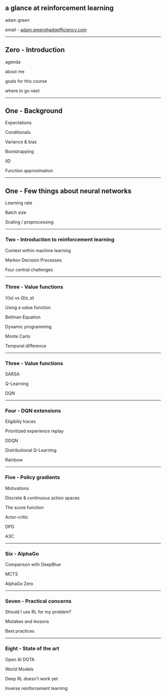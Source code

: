 ## a glance at reinforcement learning

adam green 

email - [adam.green@adgefficiency.com](adam.green@adgefficiency.com)

---

## Zero - Introduction

agenda

about me

goals for this course

where to go next

---

## One - Background

Expectations

Conditionals

Variance & bias

Bootstrapping

IID

Function approximation

---

## One - Few things about neural networks

Learning rate

Batch size

Scaling / preprocessing

---

### Two - Introduction to reinforcement learning

Context within machine learning

Markov Decision Processes

Four central challenges 

---

### Three - Value functions

$V(s)$ vs $Q(s,a)$

Using a value function

Bellman Equation

Dynamic programming

Monte Carlo

Temporal difference

---

### Three - Value functions

SARSA

Q-Learning

DQN

---

### Four - DQN extensions

Eligibiliy traces

Prioritized experience replay

DDQN

Distributional Q-Learning

Rainbow

---

### Five - Policy gradients

Motivations

Discrete & continuous action spaces

The score function

Actor-critic

DPG

A3C

---

### Six - AlphaGo

Comparison with DeepBlue

MCTS

AlphaGo Zero

---

### Seven - Practical concerns

Should I use RL for my problem?

Mistakes and lessons

Best practices

---

### Eight - State of the art

Open AI DOTA

World Models

Deep RL doesn't work yet

Inverse reinforcement learning
